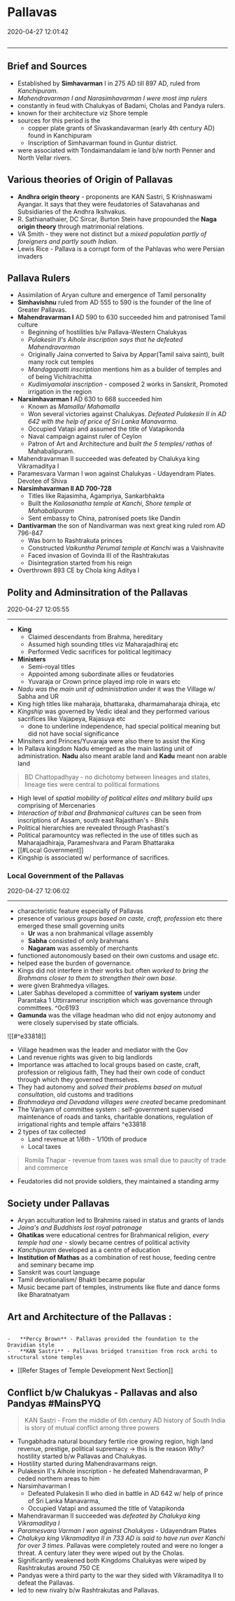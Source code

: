 # Pallavas
2020-04-27 12:01:42
            
```toc
```
---

## Brief and Sources
-   Established by **Simhavarman** I in 275 AD till 897 AD, ruled from *Kanchipuram*.
-   *Mahendravarman I and Narasimhavarman I were most imp rulers*
-   constantly in feud with Chalukyas of Badami, Cholas and Pandya rulers.
-   known for their architecture viz Shore temple
-   sources for this period is the 
	- copper plate grants of Sivaskandavarman (early 4th century AD) found in Kanchipuram
	- Inscription of Simhavarman found in Guntur district.
- were associated with Tondaimandalam ie land b/w north Penner and North Vellar rivers. 

## Various theories of Origin of Pallavas 
-   **Andhra origin theory** - proponents are KAN Sastri, S Krishnaswami Ayangar. It says that they were feudatories of Satavahanas and Subsidiaries of the Andhra Ikshvakus.
-   R. Sathianathaier, DC Sircar, Burton Stein have propounded the **Naga origin theory** through matrimonial relations.
-   VA Smith - they were not distinct but a *mixed population partly of foreigners and partly south Indian*.
-   Lewis Rice - Pallava is a corrupt form of the Pahlavas who were Persian invaders

## Pallava Rulers
-   Assimilation of Aryan culture and emergence of Tamil personality
-   **Simhavishnu** ruled from AD 555 to 590 is the founder of the line of Greater Pallavas.
-   **Mahendravarman I** AD 590 to 630 succeeded him and patronised Tamil culture
    -   Beginning of hostilities b/w Pallava-Western Chalukyas
    -   *Pulakesin II's Aihole inscription says that he defeated Mahendravarman*
    -   Originally Jaina converted to Saiva by Appar(Tamil saiva saint), built many rock cut temples
    -   *Mandagapatti inscription* mentions him as a builder of temples and of being Vichitrachitta
    -   *Kudimiyamalai inscription* - composed 2 works in Sanskrit, Promoted irrigation in the region
-   **Narsimhavarman I** AD 630 to 668 succeeded him
    -   Known as *Mamalla/ Mahamalla*
    -   Won several victories against Chalukyas. *Defeated Pulakesin II in AD 642* *with the help of price of Sri Lanka Manavarma.*
    -   Occupied Vatapi and assumed the title of Vatapikonda
    -   Naval campaign against ruler of Ceylon
    -   Patron of Art and Architecture and *built the 5 temples/ rathas* of Mahabalipuram.
-   Mahendravarman II succeeded was defeated by Chalukya king Vikramaditya I
-   Paramesvara Varman I won against Chalukyas - Udayendram Plates. Devotee of Shiva
-   **Narsimhavarman II AD 700-728**
    -   Titles like Rajasimha, Agampriya, Sankarbhakta
    -   Built the *Kailasanatha temple at Kanchi*, *Shore temple at Mahabalipuram*
    -   Sent embassy to China, patronised poets like Dandin
-   **Dantivarman** the son of Nandivarman was next great king ruled rom AD 796-847
    -   Was born to Rashtrakuta princes
    -   Constructed *Vaikuntha Perumal temple at Kanchi* was a Vaishnavite
    -   Faced invasion of Govinda III of the Rashtrakutas
    -   Disintegration started from his reign
-   Overthrown 893 CE by Chola king Aditya I
 

## Polity and Adminsitration of the Pallavas
2020-04-27 12:05:55
            
---

  - **King**
    -   Claimed descendants from Brahma, hereditary
    -   Assumed high sounding titles viz Maharajadhiraj etc
    -   Performed Vedic sacrifices for political legitimacy
-   **Ministers**
    -   Semi-royal titles
    -   Appointed among subordinate allies or feudatories
    -   Yuvaraja or Crown prince played imp role in wars etc
-   *Nadu was the main unit of administration* under it was the Village w/ Sabha and UR
-   King high titles like maharaja, bhattaraka, dharmamaharaja dhiraja, etc
-   *Kingship* was governed by Vedic ideal and they performed various sacrifices like Vajapeya, Rajasuya etc
	-   done to underline independence, had special political meaning but did not have social significance
-   Minsiters and Princes/Yuvaraja were also there to assist the King
-   In Pallava kingdom Nadu emerged as the main lasting unit of administration. **Nadu** also meant arable land and **Kadu** meant non arable land
  > BD Chattopadhyay - no dichotomy between lineages and states, lineage ties were central to political formations
-   High level of *spatial mobility of political elites and military build ups* comprising of Mercenaries
-   *Interaction of tribal and Brahmanical cultures* can be seen from inscriptions of Assam, south east Rajasthan's - Bhils
-   Political hierarchies are revealed through Prashasti's
-   Political paramountcy was reflected in the use of titles such as Maharajadhiraja, Parameshvara and Param Bhattaraka
- [[#Local Government]]
- Kingship is associated w/ performance of sacrifices.



### Local Government of the Pallavas
2020-04-27 12:06:02
            
---

-   characteristic feature especially of Pallavas
-   presence of various *groups based on caste, craft, profession* etc there emerged these small governing units
    -   **Ur** was a non brahmanical village assembly
    -   **Sabha** consisted of only brahmans
    -   **Nagaram** was assembly of merchants
-   functioned autonomously based on their own customs and usage etc.
-   helped ease the burden of governance.
-   Kings did not interfere in their works but often *worked to bring the Brahmans closer to them to strengthen their own base*.
-   were given Brahmedya villages.
-   Later Sabhas developed a committee of **variyam system** under Parantaka 1 Uttirramerur inscription which was governance through committees. ^0c6193
-   **Gamunda** was the village headman who did not enjoy autonomy and were closely supervised by state officials.

![[#^e33818]]



-   Village headmen was the leader and mediator with the Gov
-   Land revenue rights was given to big landlords
-   Importance was attached to local groups based on caste, craft, profession or religious faith,  They had their own code of conduct through which they governed themselves.
-   They had autonomy and *solved their problems based on mutual consultation*, old customs and traditions
-   *Brahmadeya and Devadana villages were created* became predominant
-   The Variyam of committee system : self-government supervised maintenance of roads and tanks, charitable donations, regulation of irrigational rights and temple affairs ^e33818
-   2 types of tax collected
    -   Land revenue at 1/6th - 1/10th of produce
    -   Local taxes
>Romila Thapar - revenue from taxes was small due to paucity of trade and commerce
-   Feudatories did not provide soldiers, they maintained a standing army


## Society under Pallavas
-   Aryan acculturation led to Brahmins raised in status and grants of lands
-   *Jaina's and Buddhists lost royal patronage*
-   **Ghatikas** were educational centres for Brahmanical religion, *every temple had one* - slowly became centres of political activity
-   *Kanchipuram* developed as a centre of education
-   **Institution of Mathas** as a combination of rest house, feeding centre and seminary became imp
-   Sanskrit was court language
-   Tamil devotionalism/ Bhakti became popular
-   Music became part of temples, instruments like flute and dance forms like Bharatnatyam
 

## Art and Architecture of the Pallavas :

```ad-Views

-   **Percy Brown** - Pallavas provided the foundation to the Dravidian style
-   **KAN Sastri** - Pallavas bridged transition from rock archi to structural stone temples

```
-   [[Refer Stages of Temple Development Next Section]]


## Conflict b/w Chalukyas - Pallavas and also Pandyas #MainsPYQ 
> KAN Sastri - From the middle of 6th century AD history of South India is story of mutual conflict among three powers
-   Tungabhadra natural boundary fertile rice growing region, high land revenue, prestige, political supremacy -> this is the reason *Why?* hostility started b/w Pallavas and Chalukyas.
- Hostility started during Mahendravarmans reign.
-   Pulakesin II's Aihole inscription - he defeated Mahendravarman, P ceded northern areas to him
-   Narsimhavarman I
    -   Defeated Pulakesin II who died in battle in AD 642 w/ help of prince of Sri Lanka Manavarma,
    -   Occupied Vatapi and assumed the title of Vatapikonda
-   Mahendravarman II succeeded was *defeated by Chalukya king Vikramaditya I*
-   *Paramesvara Varman I won against Chalukyas* - Udayendram Plates
- *Chalukya king Vikramaditya II in 733 AD is said to have run over Kanchi for over 3 times*. Pallavas were completely routed and were no longer a threat. A century later they were wiped out by the Cholas. 
-   Significantly weakened both Kingdoms Chalukyas were wiped by Rashtrakutas around 750 CE 
- Pandyas were a third party to the war they sided with Vikramaditya II to defeat the Pallavas.
- led to new rivalry b/w Rashtrakutas and Pallavas.



